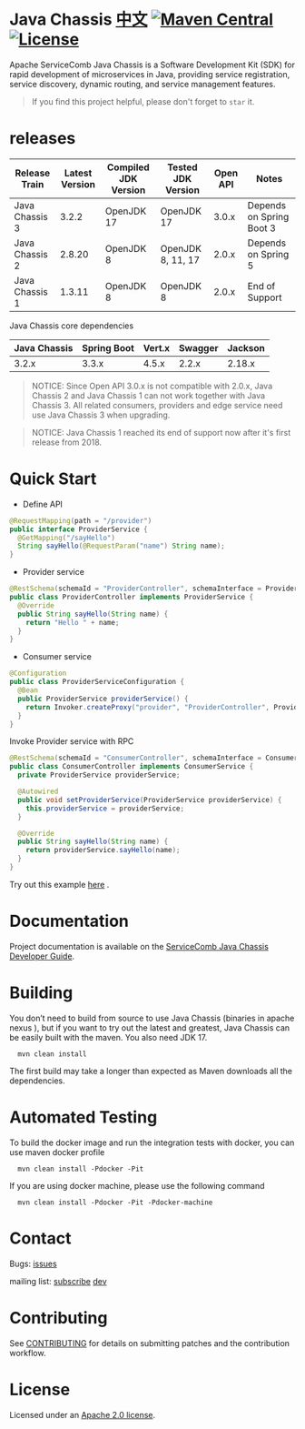# Java Chassis [中文](README_ZH.md) [![Maven Central](https://maven-badges.herokuapp.com/maven-central/org.apache.servicecomb/java-chassis-core/badge.svg)](http://search.maven.org/#search%7Cga%7C1%7Corg.apache.servicecomb) [![License](https://img.shields.io/badge/license-Apache%202-4EB1BA.svg)](https://www.apache.org/licenses/LICENSE-2.0.html)

Apache ServiceComb Java Chassis is a Software Development Kit (SDK) for rapid development of microservices in Java, providing service registration, service discovery, dynamic routing, and service management features.

> If you find this project helpful, please don't forget to `star` it.

# releases

| Release Train  | Latest Version | Compiled JDK Version | Tested JDK Version | Open API | Notes                    |
|----------------|----------------|----------------------|--------------------|----------|--------------------------|
| Java Chassis 3 | 3.2.2          | OpenJDK 17           | OpenJDK 17         | 3.0.x    | Depends on Spring Boot 3 |
| Java Chassis 2 | 2.8.20         | OpenJDK 8            | OpenJDK 8, 11, 17  | 2.0.x    | Depends on Spring 5      |
| Java Chassis 1 | 1.3.11         | OpenJDK 8            | OpenJDK 8          | 2.0.x    | End of Support           |

Java Chassis core dependencies

| Java Chassis | Spring Boot  | Vert.x   | Swagger | Jackson |
| ---- | ---- | ---- | ---- | ---- |
| 3.2.x | 3.3.x | 4.5.x | 2.2.x | 2.18.x |

> NOTICE: Since Open API 3.0.x is not compatible with 2.0.x, Java Chassis 2 and Java Chassis 1 can not
> work together with Java Chassis 3. All related consumers, providers and edge service need use Java Chassis 3 when upgrading.

> NOTICE: Java Chassis 1 reached its end of support now after it's first release from 2018.

# Quick Start

* Define API
```java
@RequestMapping(path = "/provider")
public interface ProviderService {
  @GetMapping("/sayHello")
  String sayHello(@RequestParam("name") String name);
}
```

* Provider service
```java
@RestSchema(schemaId = "ProviderController", schemaInterface = ProviderService.class)
public class ProviderController implements ProviderService {
  @Override
  public String sayHello(String name) {
    return "Hello " + name;
  }
}
```

* Consumer service
```java
@Configuration
public class ProviderServiceConfiguration {
  @Bean
  public ProviderService providerService() {
    return Invoker.createProxy("provider", "ProviderController", ProviderService.class);
  }
}
```

Invoke Provider service with RPC
```java
@RestSchema(schemaId = "ConsumerController", schemaInterface = ConsumerService.class)
public class ConsumerController implements ConsumerService {
  private ProviderService providerService;

  @Autowired
  public void setProviderService(ProviderService providerService) {
    this.providerService = providerService;
  }

  @Override
  public String sayHello(String name) {
    return providerService.sayHello(name);
  }
}
```

Try out this example [here](https://servicecomb.apache.org/references/java-chassis/zh_CN/start/first-sample.html) .

# Documentation

Project documentation is available on the [ServiceComb Java Chassis Developer Guide][java-chassis-developer-guide].

[java-chassis-developer-guide]: https://servicecomb.apache.org/references/java-chassis/zh_CN/

# Building

  You don’t need to build from source to use Java Chassis (binaries in apache nexus ), but if you want to try out the latest and greatest, Java Chassis can be easily built with the maven.  You also need JDK 17.

      mvn clean install

The first build may take a longer than expected as Maven downloads all the dependencies.

# Automated Testing

  To build the docker image and run the integration tests with docker, you can use maven docker profile

      mvn clean install -Pdocker -Pit

  If you are using docker machine, please use the following command

      mvn clean install -Pdocker -Pit -Pdocker-machine

# Contact

Bugs: [issues](https://issues.apache.org/jira/browse/SCB)

mailing list: [subscribe](mailto:dev-subscribe@servicecomb.apache.org)  [dev](https://lists.apache.org/list.html?dev@servicecomb.apache.org)


# Contributing

See [CONTRIBUTING](http://servicecomb.apache.org/developers/contributing) for details on submitting patches and the contribution workflow.

# License
Licensed under an [Apache 2.0 license](LICENSE).
